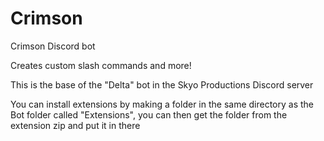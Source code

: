 # Crimson
Crimson Discord bot

Creates custom slash commands and more!

This is the base of the "Delta" bot in the Skyo Productions Discord server

You can install extensions by making a folder in the same directory as the Bot folder called "Extensions", you can then get the folder from the extension zip and put it in there
